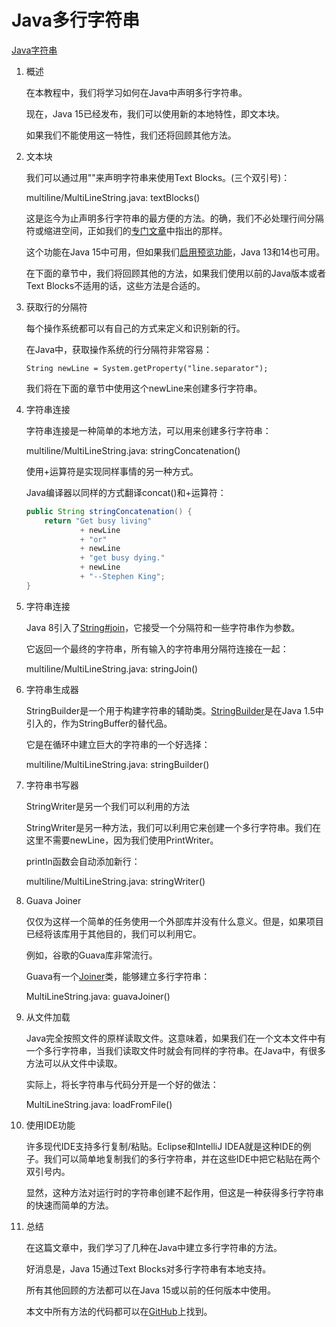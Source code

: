 # Java多行字符串

[Java字符串](https://www.baeldung.com/category/java/java-string)

1. 概述

    在本教程中，我们将学习如何在Java中声明多行字符串。

    现在，Java 15已经发布，我们可以使用新的本地特性，即文本块。

    如果我们不能使用这一特性，我们还将回顾其他方法。

2. 文本块

    我们可以通过用""来声明字符串来使用Text Blocks。(三个双引号)：

    multiline/MultiLineString.java: textBlocks()

    这是迄今为止声明多行字符串的最方便的方法。的确，我们不必处理行间分隔符或缩进空间，正如我们的[专门文章](https://www.baeldung.com/java-text-blocks)中指出的那样。

    这个功能在Java 15中可用，但如果我们[启用预览功能](https://www.baeldung.com/java-preview-features)，Java 13和14也可用。

    在下面的章节中，我们将回顾其他的方法，如果我们使用以前的Java版本或者Text Blocks不适用的话，这些方法是合适的。

3. 获取行的分隔符

    每个操作系统都可以有自己的方式来定义和识别新的行。

    在Java中，获取操作系统的行分隔符非常容易：

    `String newLine = System.getProperty("line.separator");`

    我们将在下面的章节中使用这个newLine来创建多行字符串。

4. 字符串连接

    字符串连接是一种简单的本地方法，可以用来创建多行字符串：

    multiline/MultiLineString.java: stringConcatenation()

    使用+运算符是实现同样事情的另一种方式。

    Java编译器以同样的方式翻译concat()和+运算符：

    ```java
    public String stringConcatenation() {
        return "Get busy living"
                + newLine
                + "or"
                + newLine
                + "get busy dying."
                + newLine
                + "--Stephen King";
    }
    ```

5. 字符串连接

    Java 8引入了[String#join](https://docs.oracle.com/en/java/javase/11/docs/api/java.base/java/lang/String.html#join(java.lang.CharSequence,java.lang.CharSequence...))，它接受一个分隔符和一些字符串作为参数。

    它返回一个最终的字符串，所有输入的字符串用分隔符连接在一起：

    multiline/MultiLineString.java: stringJoin()

6. 字符串生成器

    StringBuilder是一个用于构建字符串的辅助类。[StringBuilder](https://www.baeldung.com/java-string-builder-string-buffer)是在Java 1.5中引入的，作为StringBuffer的替代品。

    它是在循环中建立巨大的字符串的一个好选择：

    multiline/MultiLineString.java: stringBuilder()

7. 字符串书写器

    StringWriter是另一个我们可以利用的方法

    StringWriter是另一种方法，我们可以利用它来创建一个多行字符串。我们在这里不需要newLine，因为我们使用PrintWriter。

    println函数会自动添加新行：

    multiline/MultiLineString.java: stringWriter()

8. Guava Joiner

    仅仅为这样一个简单的任务使用一个外部库并没有什么意义。但是，如果项目已经将该库用于其他目的，我们可以利用它。

    例如，谷歌的Guava库非常流行。

    Guava有一个[Joiner](https://www.baeldung.com/guava-joiner-and-splitter-tutorial)类，能够建立多行字符串：

    MultiLineString.java: guavaJoiner()

9. 从文件加载

    Java完全按照文件的原样读取文件。这意味着，如果我们在一个文本文件中有一个多行字符串，当我们读取文件时就会有同样的字符串。在Java中，有很多方法可以从文件中读取。

    实际上，将长字符串与代码分开是一个好的做法：

    MultiLineString.java: loadFromFile()

10. 使用IDE功能

    许多现代IDE支持多行复制/粘贴。Eclipse和IntelliJ IDEA就是这种IDE的例子。我们可以简单地复制我们的多行字符串，并在这些IDE中把它粘贴在两个双引号内。

    显然，这种方法对运行时的字符串创建不起作用，但这是一种获得多行字符串的快速而简单的方法。

11. 总结

    在这篇文章中，我们学习了几种在Java中建立多行字符串的方法。

    好消息是，Java 15通过Text Blocks对多行字符串有本地支持。

    所有其他回顾的方法都可以在Java 15或以前的任何版本中使用。

    本文中所有方法的代码都可以在[GitHub](https://github.com/eugenp/tutorials/tree/master/core-java-modules/core-java-strings)上找到。

